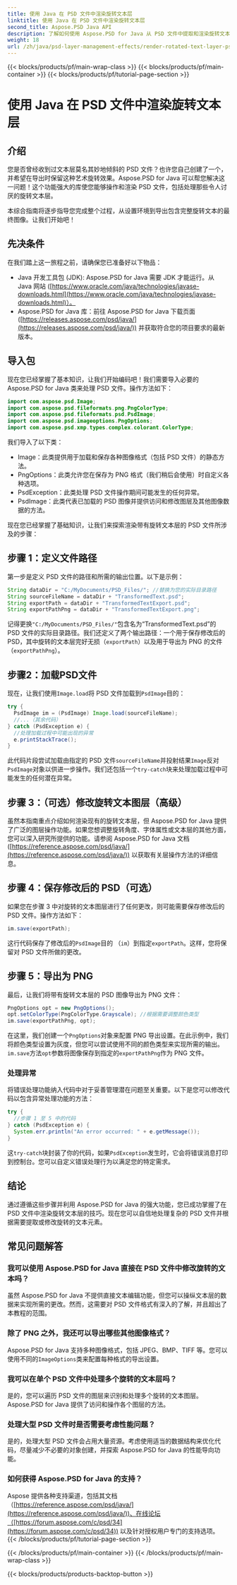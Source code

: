 ```yaml
---
title: 使用 Java 在 PSD 文件中渲染旋转文本层
linktitle: 使用 Java 在 PSD 文件中渲染旋转文本层
second_title: Aspose.PSD Java API
description: 了解如何使用 Aspose.PSD for Java 从 PSD 文件中提取和渲染旋转文本层。本分步指南涵盖从设置到导出的所有内容。
weight: 18
url: /zh/java/psd-layer-management-effects/render-rotated-text-layer-psd/
---
```


{{< blocks/products/pf/main-wrap-class >}}
{{< blocks/products/pf/main-container >}}
{{< blocks/products/pf/tutorial-page-section >}}

# 使用 Java 在 PSD 文件中渲染旋转文本层

## 介绍

您是否曾经收到过文本层莫名其妙地倾斜的 PSD 文件？也许您自己创建了一个，并希望在导出时保留这种艺术旋转效果。Aspose.PSD for Java 可以帮您解决这一问题！这个功能强大的库使您能够操作和渲染 PSD 文件，包括处理那些令人讨厌的旋转文本层。 

本综合指南将逐步指导您完成整个过程，从设置环境到导出包含完整旋转文本的最终图像。让我们开始吧！

## 先决条件

在我们踏上这一旅程之前，请确保您已准备好以下物品：

- Java 开发工具包 (JDK): Aspose.PSD for Java 需要 JDK 才能运行。从 Java 网站 ([https://www.oracle.com/java/technologies/javase-downloads.html](https://www.oracle.com/java/technologies/javase-downloads.html)）。
- Aspose.PSD for Java 库：前往 Aspose.PSD for Java 下载页面 ([https://releases.aspose.com/psd/java/](https://releases.aspose.com/psd/java/)) 并获取符合您的项目要求的最新版本。

## 导入包

现在您已经掌握了基本知识，让我们开始编码吧！我们需要导入必要的 Aspose.PSD for Java 类来处理 PSD 文件。操作方法如下：

```java
import com.aspose.psd.Image;
import com.aspose.psd.fileformats.png.PngColorType;
import com.aspose.psd.fileformats.psd.PsdImage;
import com.aspose.psd.imageoptions.PngOptions;
import com.aspose.psd.xmp.types.complex.colorant.ColorType;
```

我们导入了以下类：

- Image：此类提供用于加载和保存各种图像格式（包括 PSD 文件）的静态方法。
- PngOptions：此类允许您在保存为 PNG 格式（我们稍后会使用）时自定义各种选项。
- PsdException：此类处理 PSD 文件操作期间可能发生的任何异常。
- PsdImage：此类代表已加载的 PSD 图像并提供访问和修改图层及其他图像数据的方法。

现在您已经掌握了基础知识，让我们来探索渲染带有旋转文本层的 PSD 文件所涉及的步骤：

## 步骤 1：定义文件路径

第一步是定义 PSD 文件的路径和所需的输出位置。以下是示例：

```java
String dataDir = "C:/MyDocuments/PSD_Files/"; //替换为您的实际目录路径
String sourceFileName = dataDir + "TransformedText.psd";
String exportPath = dataDir + "TransformedTextExport.psd";
String exportPathPng = dataDir + "TransformedTextExport.png";
```

记得更换`"C:/MyDocuments/PSD_Files/"`包含名为“TransformedText.psd”的 PSD 文件的实际目录路径。我们还定义了两个输出路径：一个用于保存修改后的 PSD，其中旋转的文本层完好无损（`exportPath`）以及用于导出为 PNG 的文件（`exportPathPng`）。

## 步骤2：加载PSD文件

现在，让我们使用`Image.load`将 PSD 文件加载到`PsdImage`目的：

```java
try {
  PsdImage im = (PsdImage) Image.load(sourceFileName);
  //...（其余代码）
} catch (PsdException e) {
  //处理加载过程中可能出现的异常
  e.printStackTrace();
}
```

此代码片段尝试加载由指定的 PSD 文件`sourceFileName`并投射结果`Image`反对`PsdImage`对象以供进一步操作。我们还包括一个`try-catch`块来处理加载过程中可能发生的任何潜在异常。

## 步骤 3：（可选）修改旋转文本图层（高级）

虽然本指南重点介绍如何渲染现有的旋转文本层，但 Aspose.PSD for Java 提供了广泛的图层操作功能。如果您想调整旋转角度、字体属性或文本层的其他方面，您可以深入研究所提供的功能。请参阅 Aspose.PSD for Java 文档 ([https://reference.aspose.com/psd/java/](https://reference.aspose.com/psd/java/)) 以获取有关层操作方法的详细信息。

## 步骤 4：保存修改后的 PSD（可选）

如果您在步骤 3 中对旋转的文本图层进行了任何更改，则可能需要保存修改后的 PSD 文件。操作方法如下：

```java
im.save(exportPath);
```

这行代码保存了修改后的`PsdImage`目的 （`im`）到指定`exportPath`。这样，您将保留对 PSD 文件所做的更改。

## 步骤 5：导出为 PNG

最后，让我们将带有旋转文本层的 PSD 图像导出为 PNG 文件：

```java
PngOptions opt = new PngOptions();
opt.setColorType(PngColorType.Grayscale); //根据需要调整颜色类型
im.save(exportPathPng, opt);
```

在这里，我们创建一个`PngOptions`对象来配置 PNG 导出设置。在此示例中，我们将颜色类型设置为灰度，但您可以尝试使用不同的颜色类型来实现所需的输出。`im.save`方法`opt`参数将图像保存到指定的`exportPathPng`作为 PNG 文件。

### 处理异常

将错误处理功能纳入代码中对于妥善管理潜在问题至关重要。以下是您可以修改代码以包含异常处理功能的方法：

```java
try {
  //步骤 1 至 5 中的代码
} catch (PsdException e) {
  System.err.println("An error occurred: " + e.getMessage());
}
```

这`try-catch`块封装了你的代码，如果`PsdException`发生时，它会将错误消息打印到控制台。您可以自定义错误处理行为以满足您的特定需求。

## 结论

通过遵循这些步骤并利用 Aspose.PSD for Java 的强大功能，您已成功掌握了在 PSD 文件中渲染旋转文本层的技巧。现在您可以自信地处理复杂的 PSD 文件并根据需要提取或修改旋转的文本元素。

## 常见问题解答

### 我可以使用 Aspose.PSD for Java 直接在 PSD 文件中修改旋转的文本吗？

虽然 Aspose.PSD for Java 不提供直接文本编辑功能，但您可以操纵文本层的数据来实现所需的更改。然而，这需要对 PSD 文件格式有深入的了解，并且超出了本教程的范围。

### 除了 PNG 之外，我还可以导出哪些其他图像格式？

 Aspose.PSD for Java 支持多种图像格式，包括 JPEG、BMP、TIFF 等。您可以使用不同的`ImageOptions`类来配置每种格式的导出设置。

### 我可以在单个 PSD 文件中处理多个旋转的文本层吗？

是的，您可以遍历 PSD 文件的图层来识别和处理多个旋转的文本图层。Aspose.PSD for Java 提供了访问和操作各个图层的方法。

### 处理大型 PSD 文件时是否需要考虑性能问题？

是的，处理大型 PSD 文件会占用大量资源。考虑使用适当的数据结构来优化代码，尽量减少不必要的对象创建，并探索 Aspose.PSD for Java 的性能导向功能。

### 如何获得 Aspose.PSD for Java 的支持？

Aspose 提供各种支持渠道，包括其文档（[https://reference.aspose.com/psd/java/](https://reference.aspose.com/psd/java/))、在线论坛（[https://forum.aspose.com/c/psd/34](https://forum.aspose.com/c/psd/34)) 以及针对授权用户专门的支持选项。
{{< /blocks/products/pf/tutorial-page-section >}}

{{< /blocks/products/pf/main-container >}}
{{< /blocks/products/pf/main-wrap-class >}}

{{< blocks/products/products-backtop-button >}}
